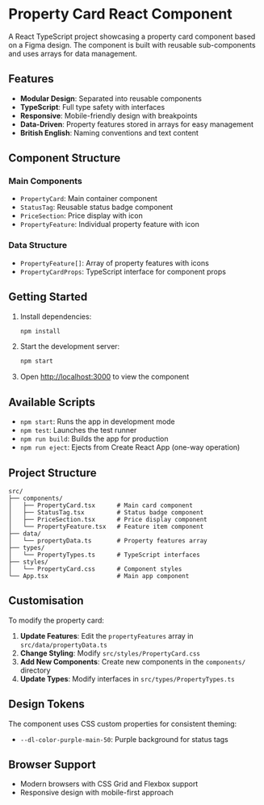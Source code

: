 # Property Card React Component

A React TypeScript project showcasing a property card component based on a Figma design. The component is built with reusable sub-components and uses arrays for data management.

## Features

- **Modular Design**: Separated into reusable components
- **TypeScript**: Full type safety with interfaces
- **Responsive**: Mobile-friendly design with breakpoints
- **Data-Driven**: Property features stored in arrays for easy management
- **British English**: Naming conventions and text content

## Component Structure

### Main Components
- `PropertyCard`: Main container component
- `StatusTag`: Reusable status badge component
- `PriceSection`: Price display with icon
- `PropertyFeature`: Individual property feature with icon

### Data Structure
- `PropertyFeature[]`: Array of property features with icons
- `PropertyCardProps`: TypeScript interface for component props

## Getting Started

1. Install dependencies:
   ```bash
   npm install
   ```

2. Start the development server:
   ```bash
   npm start
   ```

3. Open [http://localhost:3000](http://localhost:3000) to view the component

## Available Scripts

- `npm start`: Runs the app in development mode
- `npm test`: Launches the test runner
- `npm run build`: Builds the app for production
- `npm run eject`: Ejects from Create React App (one-way operation)

## Project Structure

```
src/
├── components/
│   ├── PropertyCard.tsx      # Main card component
│   ├── StatusTag.tsx         # Status badge component
│   ├── PriceSection.tsx      # Price display component
│   └── PropertyFeature.tsx   # Feature item component
├── data/
│   └── propertyData.ts       # Property features array
├── types/
│   └── PropertyTypes.ts      # TypeScript interfaces
├── styles/
│   └── PropertyCard.css      # Component styles
└── App.tsx                   # Main app component
```

## Customisation

To modify the property card:

1. **Update Features**: Edit the `propertyFeatures` array in `src/data/propertyData.ts`
2. **Change Styling**: Modify `src/styles/PropertyCard.css`
3. **Add New Components**: Create new components in the `components/` directory
4. **Update Types**: Modify interfaces in `src/types/PropertyTypes.ts`

## Design Tokens

The component uses CSS custom properties for consistent theming:
- `--dl-color-purple-main-50`: Purple background for status tags

## Browser Support

- Modern browsers with CSS Grid and Flexbox support
- Responsive design with mobile-first approach
